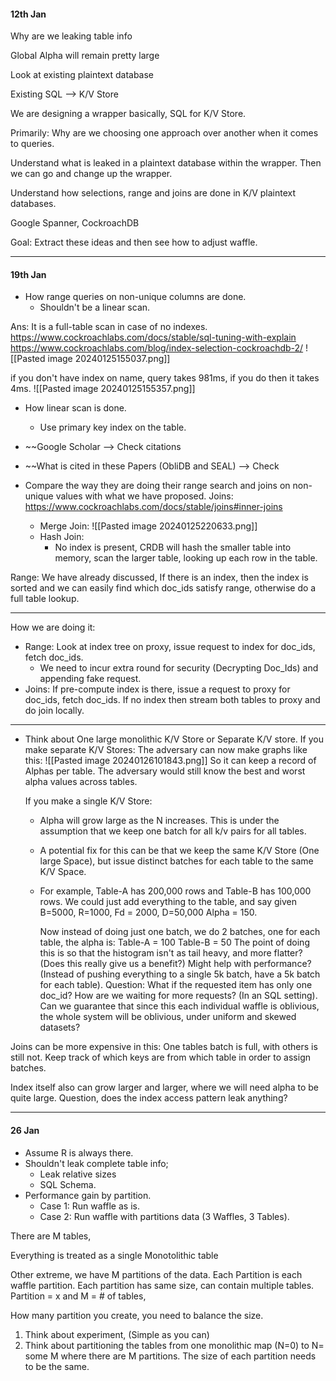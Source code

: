 
#### 12th Jan 

Why are we leaking table info

Global Alpha will remain pretty large 


Look at existing plaintext database

Existing SQL --> K/V Store 

We are designing a wrapper basically, SQL for K/V Store. 

Primarily: Why are we choosing one approach over another when it comes to queries. 

Understand what is leaked in a plaintext database within the wrapper. 
Then we can go and change up the wrapper. 


Understand how selections, range and joins are done in K/V plaintext databases. 

Google Spanner, CockroachDB

Goal: Extract these ideas and then see how to adjust waffle. 


<hr>

#### 19th Jan 

* How range queries on non-unique columns are done. 
	* Shouldn't be a linear scan. 

Ans:  It is a full-table scan in case of no indexes.
https://www.cockroachlabs.com/docs/stable/sql-tuning-with-explain
https://www.cockroachlabs.com/blog/index-selection-cockroachdb-2/
![[Pasted image 20240125155037.png]]

if you don't have index on name, query takes 981ms, if you do then it takes 4ms. 
![[Pasted image 20240125155357.png]]


* How linear scan is done. 
	* Use primary key index on the table. 

* ~~Google Scholar --> Check citations
* ~~What is cited in these Papers (ObliDB and SEAL) --> Check 

* Compare the way they are doing their range search and joins on non-unique values with what we have proposed. 
Joins: https://www.cockroachlabs.com/docs/stable/joins#inner-joins
	* Merge Join: 
		![[Pasted image 20240125220633.png]]
	* Hash Join: 
		* No index is present, CRDB will hash the smaller table into memory, scan the larger table, looking up each row in the table. 

Range: We have already discussed, If there is an index, then the index is sorted and we can easily find which doc_ids satisfy range, otherwise do a full table lookup. 


__________
How we are doing it: 
* Range: Look at index tree on proxy, issue request to index for doc_ids, fetch doc_ids. 
	* We need to incur extra round for security (Decrypting Doc_Ids) and appending fake request. 
* Joins: If pre-compute index is there, issue a request to proxy for doc_ids, fetch doc_ids. If no index then stream both tables to proxy and do join locally. 

_______ 

* Think about One large monolithic K/V Store or Separate K/V store. 
	If you make separate K/V Stores: 
		The adversary can now make graphs like this:
		![[Pasted image 20240126101843.png]]
		So it can keep a record of Alphas per table. The adversary would still know the best and worst alpha values across tables. 

	If you make a single K/V Store: 
	* Alpha will grow large as the N increases. This is under the assumption that we keep one batch for all k/v pairs for all tables.
	* A potential fix for this can be that we keep the same K/V Store (One large Space), but issue distinct batches for each table to the same K/V Space. 
	* For example, Table-A has 200,000 rows and Table-B has 100,000 rows. We could just add everything to the table, and say given B=5000, R=1000, Fd = 2000, D=50,000 
		Alpha = 150. 

		Now instead of doing just one batch, we do 2 batches, one for each table, the alpha is: 
			Table-A = 100
			Table-B = 50 
		 The point of doing this is so that the histogram isn't as tail heavy, and more flatter? (Does this really give us a benefit?)
		  Might help with performance? (Instead of pushing everything to a single 5k batch, have a 5k batch for each table). 
		  Question: What if the requested item has only one doc_id? How are we waiting for more requests? (In an SQL setting). 
		Can we guarantee that since this each individual waffle is oblivious, the whole system will be oblivious, under uniform and skewed datasets? 


Joins can be more expensive in this:
	One tables batch is full, with others is still not. 
	Keep track of which keys are from which table in order to assign batches. 

Index itself also can grow larger and larger, where we will need alpha to be quite large. Question, does the index access pattern leak anything? 

<hr> 

#### 26 Jan

* Assume R is always there. 
* Shouldn't leak complete table info;
	* Leak relative sizes
	* SQL Schema. 
* Performance gain by partition.
	* Case 1: Run waffle as is. 
	* Case 2: Run waffle with partitions data (3 Waffles, 3 Tables). 

There are M tables, 

Everything is treated as a single Monotolithic table 

Other extreme, we have M partitions of the data. 
Each Partition is each waffle partition. 
Each partition has same size, can contain multiple tables. 
Partition = x and M = # of tables, 


How many partition you create, you need to balance the size. 

1) Think about experiment, (Simple as you can)
2) Think about partitioning the tables from one monolithic map (N=0) to N= some M where there are M partitions. The size of each partition needs to be the same. 

